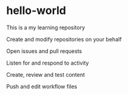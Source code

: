 # hello-world
This is a my learning repository

Create and modify repositories on your behalf

 Open issues and pull requests
 
 Listen for and respond to activity
 
 Create, review and test content
 
 Push and edit workflow files
